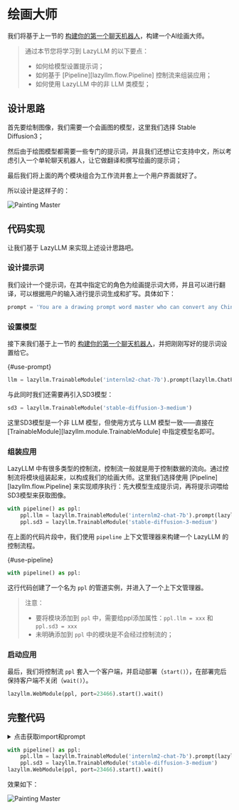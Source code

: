 # 绘画大师

我们将基于上一节的 [构建你的第一个聊天机器人](robot.md)，构建一个AI绘画大师。

> 通过本节您将学习到 LazyLLM 的以下要点：
>
> - 如何给模型设置提示词；
> - 如何基于 [Pipeline][lazyllm.flow.Pipeline] 控制流来组装应用；
> - 如何使用 LazyLLM 中的非 LLM 类模型；

## 设计思路

首先要绘制图像，我们需要一个会画图的模型，这里我们选择 Stable Diffusion3；

然后由于绘图模型都需要一些专门的提示词，并且我们还想让它支持中文，所以考虑引入一个单轮聊天机器人，让它做翻译和撰写绘画的提示词；

最后我们将上面的两个模块组合为工作流并套上一个用户界面就好了。

所以设计是这样子的：

![Painting Master](../assets/2_painting_master1.svg)

## 代码实现

让我们基于 LazyLLM 来实现上述设计思路吧。
 
### 设计提示词

我们设计一个提示词，在其中指定它的角色为绘画提示词大师，并且可以进行翻译，可以根据用户的输入进行提示词生成和扩写。具体如下：

```python
prompt = 'You are a drawing prompt word master who can convert any Chinese content entered by the user into English drawing prompt words. In this task, you need to convert any input content into English drawing prompt words, and you can enrich and expand the prompt word content.'
```

### 设置模型

接下来我们基于上一节的 [构建你的第一个聊天机器人](robot.md)，并把刚刚写好的提示词设置给它。

[](){#use-prompt}

```python
llm = lazyllm.TrainableModule('internlm2-chat-7b').prompt(lazyllm.ChatPrompter(prompt))
```

与此同时我们还需要再引入SD3模型：

```python
sd3 = lazyllm.TrainableModule('stable-diffusion-3-medium')
```

这里SD3模型是一个非 LLM 模型，但使用方式与 LLM 模型一致——直接在 [TrainableModule][lazyllm.module.TrainableModule] 中指定模型名即可。

### 组装应用

LazyLLM 中有很多类型的控制流，控制流一般就是用于控制数据的流向。通过控制流将模块组装起来，以构成我们的绘画大师。这里我们选择使用 [Pipeline][lazyllm.flow.Pipeline] 来实现顺序执行：先大模型生成提示词，再将提示词喂给SD3模型来获取图像。

```python
with pipeline() as ppl:
    ppl.llm = lazyllm.TrainableModule('internlm2-chat-7b').prompt(lazyllm.ChatPrompter(prompt))
    ppl.sd3 = lazyllm.TrainableModule('stable-diffusion-3-medium')
```

在上面的代码片段中，我们使用 `pipeline` 上下文管理器来构建一个 LazyLLM 的控制流程。

[](){#use-pipeline}

```python
with pipeline() as ppl:
```

这行代码创建了一个名为 `ppl` 的管道实例，并进入了一个上下文管理器。

> 注意：
>
> - 要将模块添加到 `ppl` 中，需要给ppl添加属性：`ppl.llm = xxx` 和 `ppl.sd3 = xxx`
> - 未明确添加到 `ppl` 中的模块是不会经过控制流的；

### 启动应用

最后，我们将控制流 `ppl` 套入一个客户端，并启动部署（`start()`），在部署完后保持客户端不关闭（`wait()`）。

```python
lazyllm.WebModule(ppl, port=23466).start().wait()
```

## 完整代码
<details>
<summary>点击获取import和prompt</summary>

```python
import lazyllm
from lazyllm import pipeline

prompt = 'You are a drawing prompt word master who can convert any Chinese content entered by the user into English drawing prompt words. In this task, you need to convert any input content into English drawing prompt words, and you can enrich and expand the prompt word content.'
```
</details>

```python
with pipeline() as ppl:
    ppl.llm = lazyllm.TrainableModule('internlm2-chat-7b').prompt(lazyllm.ChatPrompter(prompt))
    ppl.sd3 = lazyllm.TrainableModule('stable-diffusion-3-medium')
lazyllm.WebModule(ppl, port=23466).start().wait()
```

效果如下：

![Painting Master](../assets/2_painting_master2.png)
